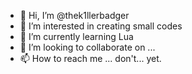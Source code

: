 - 👋 Hi, I’m @thek1llerbadger
- 👀 I’m interested in creating small codes
- 🌱 I’m currently learning Lua
- 💞️ I’m looking to collaborate on ... 
- 📫 How to reach me ... don't... yet.

<!---
thek1llerbadger/thek1llerbadger is a ✨ special ✨ repository because its `README.md` (this file) appears on your GitHub profile.
You can click the Preview link to take a look at your changes.
--->
